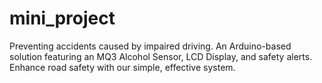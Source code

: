 # mini_project
Preventing accidents caused by impaired driving. An Arduino-based solution featuring an MQ3 Alcohol Sensor, LCD Display, and safety alerts. Enhance road safety with our simple, effective system.
